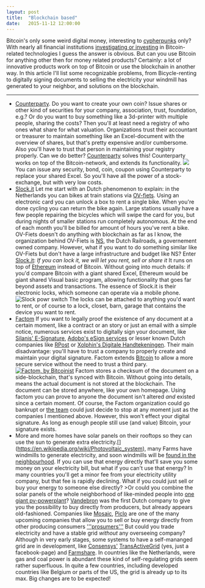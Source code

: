 ```yaml
---
layout: post
title:  "Blockchain based"
date:   2015-11-12 12:00:00
---
```


Bitcoin's only some weird digital money, interesting to [cypherpunks](https://en.wikipedia.org/wiki/Cypherpunk) only? With nearly all financial institutions [investigating or investing](http://www.ibtimes.co.uk/codename-citicoin-banking-giant-built-three-internal-blockchains-test-bitcoin-technology-1508759) in Bitcoin-related technologies I guess the answer is obvious. But can you use Bitcoin for anything other then for money related products? Certainly: a lot of innovative products work on top of Bitcoin or use the blockchain in another way. In this article I'll list some recognizable problems, from Bicycle-renting to digitally signing documents to selling the electricity your windmill has generated to your neighbor, and solutions on the blockchain.
<!-- more -->
----------
- [Counterparty](http://counterparty.io/). Do you want to create your own coin? Issue shares or other kind of securities for your company, association, trust, foundation, e.g.? Or do you want to buy something like a 3d-printer with multiple people, sharing the costs? Then you'll at least need a registry of who ones what share for what valuation. Organizations trust their accountant or treasurer to maintain something like an Excel-document with the overview of shares, but that's pretty expensive and/or cumbersome. Also you'll have to trust that person in maintaining your registry properly. Can we do better?
[Counterparty](http://counterparty.io/why-counterparty/) solves this! Counterparty works on top of the Bitcoin-network, and extends its functionality.
![]({{site.baseurl}}/assets/counterparty.io-stage-home.png)
You can issue any security, bond, coin, coupon using Counterparty to replace your shared Excel. So you'll have all the power of a stock-exchange, but with very low costs.
- [Slock.it](http://slock.it/) Let me start with an Dutch phenomenon to explain: in the Netherlands you can bikes at train stations via [OV-fiets](http://www.ov-fiets.nl). Using an electronic card you can unlock a box to rent a single bike. When you're done cycling you can return the bike again. Large stations usually have a few people repairing the bicycles which will swipe the card for you, but during nights of smaller stations run completely autonomous. At the end of each month you'll be billed for amount of hours you've rent a bike. OV-Fiets doesn't do anything with blockchain as far as I know, the organization behind OV-Fiets is [NS](https://www.ns.nl), the Dutch Railroads, a governement owned company. However, what if you want to do something similar like OV-Fiets but don't have a large infrastructure and budget like NS? Enter [Slock.it](https://prezi.com/embed/igemlizj79du/?bgcolor=212121&lock_to_path=0&autoplay=1&autohide_ctrls=0&landing_data=bHVZS2czc0xSd0VNdzVYY2Z1eEJMMnE5R3l4aVFZQnc&landing_sign=XVzn4FZy_NCNtYOkh1KM1UuB9W9pJxnpvzQ9zAJr7o8): _If you can lock it, we will let you rent, sell or share it_ It runs on top of [Ethereum](http://www.ethereum.com) instead of Bitcoin. Without going into much details: if you'd compare Bitcoin with a giant shared Excel, Ethereum would be giant shared Visual basic program, allowing functionality that goes far beyond assets and transactions.
The essence of Slock.it is their electronic locks, which someone can operate via a mobile phone.
![Slock powr switch]({{site.baseurl}}/assets/slock-powr-switch.png)
The locks can be attached to anything you'd want to rent, or of course to a lock, closet, barn, garage that contains the device you want to rent.
- [Factom](http://factom.org/) If you want to legally proof the existence of any document at a certain moment, like a contract or an story or just an email with a simple notice, numerous services exist to digitally sign your document, like [Silanis' E-Signature](https://www.silanis.com/),  [Adobo's eSign services](https://acrobat.adobe.com/us/en/documents/esignatures.html) or lesser known Dutch companies like [RPost](http://www.rpost.nl/digitale-handtekening/) or [Xolphin's Digitale Handtekeningen](https://www.digitalehandtekeningen.nl/). Their main disadvantage: you'll have to trust a company to properly create and maintain your digital signature.
Factom extends [Bitcoin](https://www.bitcoin.org) to allow a more secure service without the need to trust a third pary. [![Factom, by Bitcoinist](http://bitcoinist.net/wp-content/uploads/2015/03/Factoids_article_1_Bitcoinist-300x163.png)](http://bitcoinist.net/factoids-tokens-drive-factom-protocol/) Factom stores a checksum of the document on a side-blockchain, that's synced with Bitcoin. Without going into details, means the actual document is not stored at the blockchain. The document can be stored anywhere, like your own homepage. Using factom you can prove to anyone the document isn't altered *and* existed since a certain moment.
Of course, the Factom organization could go bankrupt or [the team](https://factom.org/team) could just decide to stop at any moment just as the companies I mentioned above. However, this won't effect your digital signature. As long as enough people still use (and value) Bitcoin, your signature exists.
- More and more homes have solar panels on their rooftops so they can use the sun to generate extra electricity.[[](https://upload.wikimedia.org/wikipedia/commons/thumb/8/8e/Solar_panels_on_house_roof.jpg/1024px-Solar_panels_on_house_roof.jpg)](https://en.wikipedia.org/wiki/Photovoltaic_system), many Farms have windmills to generate electricity, and soon windmills will be [found in the neighbourhood](http://www.eazwind.com/).
If you can use that energy directly that'll save you some money on your electricity bill, but what if you can't use that energy? In many countries you'll get a minor fee from your electricity utility company, but that fee is rapidly declining. What if you could just sell or buy your energy to someone else directly? >Or could you combine the solar panels of the whole neighborhood of like-minded people into [one giant pv-powerplant](https://www.linkedin.com/pulse/ethereum-enabled-community-energy-market-sharing-economy-john-lilic)? [Vandebron](http://www.vandebron.nl) was the first Dutch company to give you the possibility to buy directly from producers, but already appears old-fashioned. Companies like [Mosaic](https://joinmosaic.com/), [Piclo](https://www.openutility.com/piclo/) are one of the many upcoming companies that allow you to sell or buy energy directly from other producing consumers ['''prosumers'''](http://blog.abundanceinvestment.com/2013/01/the-revolutionary-rise-of-the-energy-prosumer/) But could you trade electricity and have a stable grid *without* any overseeing company? Although in very early stages, some systems to have a self-mananged grid are in development, like [Consensys'](https://consensys.net) [TransActiveGrid](http://transactivegrid.org) (yes, just a facebook-page) and [Farmshare](https://consensys.net/static/Farm.pdf). In countries like the Netherlands, were gas and coal power is abundant these kind of self-regulating grids seem rather superfluous. In quite a few countries, including developed countries like Belgium or parts of the US, the grid is already up to its max. Big changes are to be expected!
